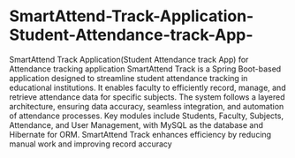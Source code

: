 # SmartAttend-Track-Application-Student-Attendance-track-App-
SmartAttend Track Application(Student Attendance track App)  for Attendance tracking application
SmartAttend Track is a Spring Boot-based application designed to streamline student attendance tracking in educational
institutions. It enables faculty to efficiently record, manage, and retrieve attendance data for specific subjects. The system
follows a layered architecture, ensuring data accuracy, seamless integration, and automation of attendance processes. Key
modules include Students, Faculty, Subjects, Attendance, and User Management, with MySQL as the database and Hibernate
for ORM. SmartAttend Track enhances efficiency by reducing manual work and improving record accuracy
